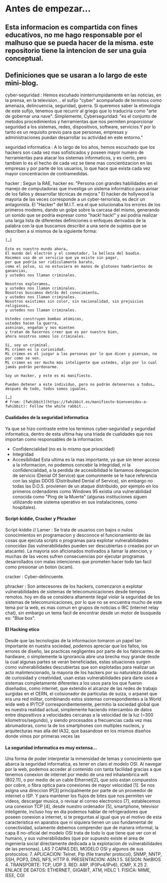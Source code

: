 # Antes de empezar...
Esta informacion es compartida con fines educativos, no me hago responsable por el malhuso que se pueda hacer de la misma.
este repositorio tiene la intencion de ser una guia conceptual.
--
## Definiciones que se usaran a lo largo de este mini-blog.
cyber-seguridad
: Hemos escuhado ininterrumpidamente en las noticias, en la prensa, en la television... el sufijo "cyber" acompañado de terminos como amenaza, delincuencia, seguridad, guerra. Si queremos saber la etimologia de este sufijo, tenemos que recurrir al griego que lo traduciria como "arte de gobernar una nave". Simplemente, Cyberseguridad: "es el conjunto de metodos procedimientos y herramientas que nos permiten proporcionar seguridad a los sistemas, redes, dispositivos, software, servicios.Y por lo tanto es un requisito previo para que personas, empresas y administraciones puedan desarrollar su actividad en este entorno."

seguridad informatica
: A lo largo de los años, hemos escuchado que los hackers son cada vez mas sofisticados y poseen mayor numero de herramientas para atacar los sistemas informaticos, y es cierto, pero tambien lo es el hecho de cada vez se tiene mas concientizacion en las empresas y por parte de los usuarios, lo que hace que exista cada vez mayor concentracion de contramedidas.

hacker
: Segun la RAE, hacker es: "Persona con grandes habilidades en el manejo de computadoras que investiga un sistema informático para avisar de los fallos y desarrollar técnicas de mejora." El hacker de hollywood la mayoria de las veces corresponde a un cyber-terrorista, es decir un antagonista. El "Hacker" del M.I.T. era el que solucionaba los errores de los primeros modems, dando un golpe sobre la carcasa del mismo, generando un sonido que se podria expresar como "hack! hack!" y asi podria realizar una larga lista de diferentes definiciones o enfoques derivados de la palabra con la que buscamos describir a una serie de sujetos que se describen a si mismos de la siguiente forma:
```
[…]

Este es nuestro mundo ahora…
El mundo del electrón y el conmutador, la belleza del baudio.
Hacemos uso de un servicio que ya existe sin pagar,
por que podría ser ridículamente barato,
como el polvo, si no estuviera en manos de glotones hambrientos de ganancias,
y ustedes nos llaman criminales.

Nosotros exploramos…
y ustedes nos llaman criminales.
Nosotros buscamos detrás del conocimiento…
y ustedes nos llaman criminales.
Nosotros existimos sin color, sin nacionalidad, sin prejuicios religiosos…
y ustedes nos llaman criminales.

Ustedes construyen bombas atómicas,
ustedes hacen la guerra,
asesinan, engañan y nos mienten
y tratan de hacernos creer que es por nuestro bien,
ahora nosotros somos los criminales.

Si, soy un criminal.
Mi crimen es la curiosidad.
Mi crimen es el juzgar a las personas por lo que dicen y piensan, no por como se ven.
Mi crimen es ser mucho más inteligente que ustedes, algo por lo cual jamás podrán perdonarme.

Soy un Hacker, y este es mi manifiesto.

Pueden detener a este individuo, pero no podrán detenernos a todos…
después de todo, todos somos iguales.

[…]
# from: [fwhibbit](https://fwhibbit.es/manifiesto-bienvenidos-a-fwhibbit): Follow the white rabbit...
```

#### Cualidades de la seguridad informatica
Ya que se hizo contraste entre los terminos cyber-seguridad y seguridad informatica, dentro de esta ultima hay una triada de cualidades que nos importan como responsables de la informacion.
- Confidencialidad (no es lo mismo que privacidad)
- Integridad
- Accesibilidad
Esta ultima es la mas importante, ya que sin tener acceso a la informacion, no podemos concebir la integridad, ni la confidencialidad, a la perdida de accesibilidad le llamamos denegacion de servicio (Denial Of Service) que comunmente se le hace referencia con las siglas DDOS (Distribuited Denial of Service), sin embargo no todas las D.O.S. provienen de un ataque distribuido, por ejemplo en los primeros ordenadores como Windows 95 existia una vulnerabilidad conocida como "Ping de la Muerte" (algunas instituciones siguen utilizando este sistema operativo en sus instalaciones, como hospitales).

#### Script-kiddie, Cracker y Phracker
Script-kiddie // Lamer
: Se trata de usuarios con bajos o nulos conocimientos en programacion y desconoce el funcionamiento de las cosas que ejecuta scripts o programas para explotar vulnerabilidades conocidas (las vulnerabilidades pueden ser descubiertas o creadas por un atacante). La mayoria son aficionados motivados a llamar la atencion, y muchas de las veces sufren consecuencias por ejecutar programas desarrollados con malas intenciones que prometen hacer todo tan facil como presionar un boton (scam).

cracker
: Cyber-delincuente.

phracker
: Son antecesores de los hackers, comenzaron a explotar vulnerabilidades de sistemas de telecomunicaciones desde tiempos remotos. hoy en dia se considera altamente ilegal violar la seguridad de los sistemas de telecomunicaciones, por lo que no se encuentra mucho de este tema por la web, es mas comun en grupos de noticias o IRC (internet relay chat), sin embargo un tema facil de encontrar desde un motor de busqueda es: "Blue box".

#### El Hacking etico
Desde que las tecnologias de la informacion tomaron un papel tan importante en nuestra sociedad, podemos apreciar que los fallos, los errores de diseño, las practicas negligentes por parte de los fabricantes de hardware, o simplemente la ignorancia abre una brecha muy grande desde la cual algunas partes se veran beneficiadas, estas situaciones surgen como vulnerabilidades descubiertas que son explotadas para realizar un acto malintencionado, la mayoria de los hackers por su naturaleza dotada de curiosidad y creatividad, usan estas vulnerabilidades para darle usos a sistemas completamente diferentes a los usos para los que fueron diseñados, como internet, que extendio el alcanze de las redes de trabajo surgidas en el CERN, el colisionador de particulas de suiza, o arpanet que era una red militar, combinando estos sistemas correspondientes a la World wide web e IP/TCP correspondientemente, permitio la sociedad global que es nuestra realidad actual, simplemente haciendo intercambio de datos entre dispositivos a velocidades cercanas a la velocidad de la luz (~300 kilometros/segundo), y siendo procesados a frecuencias cada vez mas abrumadoras, como la de los smartphones con multiples nucleos, y arquitecturas mas alla del IA32, que basandose en los mismos diseños donde vimos por primeras veces las

#### La seguridad informatica es muy extensa...
Una forma de poder interpretar la inmensidad de temas y conocimiento que abarca la seguridad informatica, es tener en claro el modelo OSI. Al navegar por la web, podemos acceder al contenido con tanta facilidad gracias a que tenemos conexion de internet por medio de una red inhalambrica wifi (802.11), o por medio de un cable Ethernet[2], que solo estan compuestos por cobre, o fibra optica para conexiones de mayor velocidad [1]. Se nos asigna una direccion IP[3] principalmente por parte de un proveedor de internet o ISP. Y para mantener los flujos de bites que nos permiten ver videos, descargar musica, o revisar el correo electronico [7], establecemos una conexion TCP [4], desde nuestro ordenador [5], smartphone, televisor inteligente, incluso hoy en dia podemos hablar de refrigeradores que poseen conexion a internet, si te preguntas al igual que yo el motivo de esta caracteristica en aparatos que ni siquiera tienen un uso fundamental de conectividad, solamente debemos comprender que de manera informal, la capa 8 no-oficial del modelo OSI trata de todo lo que tiene que ver con el humano, y sus vulnerabilidades (que por supuesto existe el area de ingenieria social directamente dedicada a la explotacion de vulnerabilidades de las personas).
LAS 7 CAPAS DEL MODELO OSI y algunos de sus protocolos:
    7. APLICACION: Telnet, Ftp (file transfer protocol), SNMP, NNTP, SSH, POP3, DNS, NFS, HTTP
    6. PRESENTACION: ASN.1
    5. SESION: NetBIOS
    4. TRANSPORTE: TCP, UDP
    3. RED: ARP, IP(IPv4/IPv6), ICMP, X.25
    2. ENLACE DE DATOS: ETHERNET, GIGABIT, ATM, HDLC
    1. FISICA: MIME, IEEE, CGI
